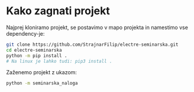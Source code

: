 # Kako zagnati projekt


Najprej kloniramo projekt, se postavimo v mapo projekta in namestimo vse dependency-je:

```bash 
git clone https://github.com/StrajnarFilip/electre-seminarska.git
cd electre-seminarska
python -m pip install .
# Na linux je lahko tudi: pip3 install .
```

Zaženemo projekt z ukazom:

```bash
python -m seminarska_naloga
```